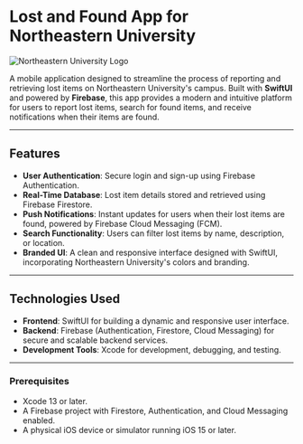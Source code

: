 # Lost and Found App for Northeastern University

![Northeastern University Logo](https://upload.wikimedia.org/wikipedia/en/thumb/b/bd/Northeastern_University_seal.svg/1200px-Northeastern_University_seal.svg.png)

A mobile application designed to streamline the process of reporting and retrieving lost items on Northeastern University's campus. Built with **SwiftUI** and powered by **Firebase**, this app provides a modern and intuitive platform for users to report lost items, search for found items, and receive notifications when their items are found.

---

## Features

- **User Authentication**: Secure login and sign-up using Firebase Authentication.
- **Real-Time Database**: Lost item details stored and retrieved using Firebase Firestore.
- **Push Notifications**: Instant updates for users when their lost items are found, powered by Firebase Cloud Messaging (FCM).
- **Search Functionality**: Users can filter lost items by name, description, or location.
- **Branded UI**: A clean and responsive interface designed with SwiftUI, incorporating Northeastern University's colors and branding.

---

## Technologies Used

- **Frontend**: SwiftUI for building a dynamic and responsive user interface.
- **Backend**: Firebase (Authentication, Firestore, Cloud Messaging) for secure and scalable backend services.
- **Development Tools**: Xcode for development, debugging, and testing.

---

### Prerequisites

- Xcode 13 or later.
- A Firebase project with Firestore, Authentication, and Cloud Messaging enabled.
- A physical iOS device or simulator running iOS 15 or later.
